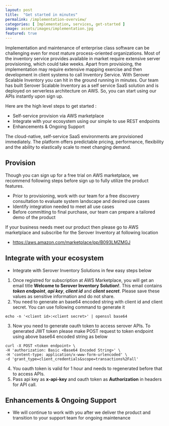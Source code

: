 ```yaml
---
layout: post
title:  "Get started in minutes"
permalink: /implementation-overview/
categories: [ Implementation, services, get-started ]
image: assets/images/implementation.jpg
featured: true
---
```


Implementation and maintenance of enterprise class software can be challenging even for most mature process-oriented organizations. Most of the inventory service provides available in market require extensive server provisioning, which could take weeks. Apart from provisioing, the implementation may require extensive mapping exercise and then development in client systems to call Inventory Service.   With Serover Scalable Inventory you can hit in the ground running in minutes. Our team has built Serover Scalable Inventory as a self service SaaS solution and is deployed on serverless architecture on AWS. So, you can start using our APIs instantly upon sign up. 

Here are the high level steps to get started :

* Self-service provision via AWS marketplace
* Integrate with your ecosystem using our simple to use REST endpoints
* Enhancements & Ongoing Support

The cloud-native, self-service SaaS environments are provisioned immediately. The platform offers predictable pricing, performance, flexibility and the ability to elastically scale to meet changing demand.

## Provision

Though you can sign up for a free trial on AWS marketplace, we recommend following steps before sign up to fully utilize the product features.

+ Prior to provisioning, work with our team for a free discovery consultation to evaluate system landscape and desired use cases
+ Identify integration needed to meet all use cases
+ Before committing to final purchase, our team can prepare a tailored demo of the product 

If your business needs meet our product then please go to AWS marketplace and subscribe for the Serover Inventory at following location
- https://aws.amazon.com/marketplace/pp/B093LMZMGJ


## Integrate with your ecosystem
+ Integrate with Serover Inventory Solutions in few easy steps below

1. Once registred for subscription at AWS Marketplace, you will get an email title __Welcome to Serover Inventory Solution!__. This email contains *__token endpoint__*, *__api key__*, *__client id__* and *__client secret__*. Please save these values as sensitive information and do not share.
2. You need to generate an base64 encoded string with client id and client secret. You can use following command to generate it

```
echo -n '<client id>:<client secret>' | openssl base64
``` 
3. Now you need to generate oauth token to access serover APIs. To generated JWT token please make POST request to token endpoint using above base64 encoded string as below 

```
curl -X POST <token endpoint> \
-H 'authorization: Basic <Base64 Encoded String>' \
-H 'content-type: application/x-www-form-urlencoded' \
-d 'grant_type=client_credentials&scope=transactions%2Fall'
```

4. You oauth token is valid for 1 hour and needs to regenerated before that to access APIs. 
5. Pass api key as __x-api-key__ and oauth token as __Authorization__ in headers for API call.

## Enhancements & Ongoing Support
+ We will continue to work with you after we deliver the product and transition to your support team for ongoing maintenance
